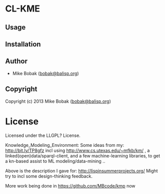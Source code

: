 # CL-KME

## Usage

## Installation

## Author

* Mike Bobak (bobak@balisp.org)

## Copyright

Copyright (c) 2013 Mike Bobak (bobak@balisp.org)

# License

Licensed under the LLGPL? License.


Knowledge_Modeling_Environment: Some ideas from my: http://bit.ly/TP8gfz incl using http://www.cs.utexas.edu/~mfkb/km/ , a linked(open)data/sparql-client, and a few machine-learning libraries, to get a kn-based assist to ML modeling/data-mining .. 


Above is the description I gave for: http://lispinsummerprojects.org/ 
Might try to incl some design-thinking feedback.

More work being done in https://github.com/MBcode/kmp now
